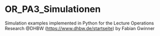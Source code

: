 # OR_PA3_Simulationen
Simulation examples implemented in Python for the Lecture Operations Research @DHBW (https://www.dhbw.de/startseite) by Fabian Gwinner
